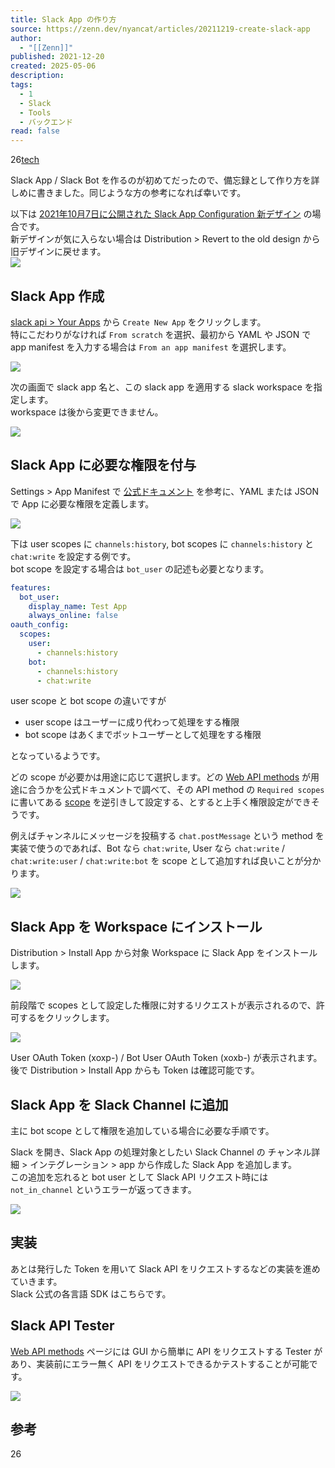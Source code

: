 ```yaml
---
title: Slack App の作り方
source: https://zenn.dev/nyancat/articles/20211219-create-slack-app
author:
  - "[[Zenn]]"
published: 2021-12-20
created: 2025-05-06
description: 
tags:
  - 1
  - Slack
  - Tools
  - バックエンド
read: false
---
```

26[tech](https://zenn.dev/tech-or-idea)

Slack App / Slack Bot を作るのが初めてだったので、備忘録として作り方を詳しめに書きました。同じような方の参考になれば幸いです。

以下は [2021年10月7日に公開された Slack App Configuration 新デザイン](https://api.slack.com/changelog/2021-10-manifest-a-new-reality) の場合です。  
新デザインが気に入らない場合は Distribution > Revert to the old design から旧デザインに戻せます。  
![](https://res.cloudinary.com/zenn/image/fetch/s--fb7C_wdQ--/c_limit%2Cf_auto%2Cfl_progressive%2Cq_auto%2Cw_1200/https://storage.googleapis.com/zenn-user-upload/deployed-images/50e178ffb88a487f4a2c5851.png%3Fsha%3D46b5a1885d2e78ee81c22481e60cccad34c83df0)

## Slack App 作成

[slack api > Your Apps](https://api.slack.com/apps) から `Create New App` をクリックします。  
特にこだわりがなければ `From scratch` を選択、最初から YAML や JSON で app manifest を入力する場合は `From an app manifest` を選択します。

![](https://res.cloudinary.com/zenn/image/fetch/s--E5rpwYzW--/c_limit%2Cf_auto%2Cfl_progressive%2Cq_auto%2Cw_1200/https://storage.googleapis.com/zenn-user-upload/deployed-images/3a90ec1da39032793bee1d89.png%3Fsha%3D1415ec7f3f52330babb139f43d68e496a5b45a48)

次の画面で slack app 名と、この slack app を適用する slack workspace を指定します。  
workspace は後から変更できません。

![](https://res.cloudinary.com/zenn/image/fetch/s--Iy0SFlQa--/c_limit%2Cf_auto%2Cfl_progressive%2Cq_auto%2Cw_1200/https://storage.googleapis.com/zenn-user-upload/deployed-images/7008ff09e345f1646bf6c4e1.png%3Fsha%3D46c12dc77f1780df2b7b94aa459463ecd09b9f63)

## Slack App に必要な権限を付与

Settings > App Manifest で [公式ドキュメント](https://api.slack.com/reference/manifests) を参考に、YAML または JSON で App に必要な権限を定義します。

![](https://res.cloudinary.com/zenn/image/fetch/s--zLNLXfFK--/c_limit%2Cf_auto%2Cfl_progressive%2Cq_auto%2Cw_1200/https://storage.googleapis.com/zenn-user-upload/deployed-images/442b69a5b887db10462da7fd.png%3Fsha%3Dfa765effcef887cc90e37d670e1a76845d0d90b5)

下は user scopes に `channels:history`, bot scopes に `channels:history` と `chat:write` を設定する例です。  
bot scope を設定する場合は `bot_user` の記述も必要となります。

```yaml
features:
  bot_user:
    display_name: Test App
    always_online: false
oauth_config:
  scopes:
    user:
      - channels:history
    bot:
      - channels:history
      - chat:write
```

user scope と bot scope の違いですが

- user scope はユーザーに成り代わって処理をする権限
- bot scope はあくまでボットユーザーとして処理をする権限

となっているようです。

どの scope が必要かは用途に応じて選択します。どの [Web API methods](https://api.slack.com/methods) が用途に合うかを公式ドキュメントで調べて、その API method の `Required scopes` に書いてある [scope](https://api.slack.com/scopes) を逆引きして設定する、とすると上手く権限設定ができそうです。

例えばチャンネルにメッセージを投稿する `chat.postMessage` という method を実装で使うのであれば、Bot なら `chat:write`, User なら `chat:write` / `chat:write:user` / `chat:write:bot` を scope として追加すれば良いことが分かります。

![](https://res.cloudinary.com/zenn/image/fetch/s--VI1UjgZf--/c_limit%2Cf_auto%2Cfl_progressive%2Cq_auto%2Cw_1200/https://storage.googleapis.com/zenn-user-upload/deployed-images/9d6cfc4468114f585b09e750.png%3Fsha%3De55663f9889b2c263a2178bf8401b68266b4e69c)

## Slack App を Workspace にインストール

Distribution > Install App から対象 Workspace に Slack App をインストールします。

![](https://res.cloudinary.com/zenn/image/fetch/s--8EsqDMFJ--/c_limit%2Cf_auto%2Cfl_progressive%2Cq_auto%2Cw_1200/https://storage.googleapis.com/zenn-user-upload/deployed-images/01e5ef6a9fb489d3b65b1a65.png%3Fsha%3D236bb53277abfdbb3b57bbcbfafa974a5cf76ea1)

前段階で scopes として設定した権限に対するリクエストが表示されるので、許可するをクリックします。

![](https://res.cloudinary.com/zenn/image/fetch/s--jLyUut8v--/c_limit%2Cf_auto%2Cfl_progressive%2Cq_auto%2Cw_1200/https://storage.googleapis.com/zenn-user-upload/deployed-images/baf1c02b4053333e9d9f524b.png%3Fsha%3D8735301656e98d54afa656715e4f6c02e8517cf8)

User OAuth Token (xoxp-) / Bot User OAuth Token (xoxb-) が表示されます。  
後で Distribution > Install App からも Token は確認可能です。

## Slack App を Slack Channel に追加

主に bot scope として権限を追加している場合に必要な手順です。

Slack を開き、Slack App の処理対象としたい Slack Channel の チャンネル詳細 > インテグレーション > app から作成した Slack App を追加します。  
この追加を忘れると bot user として Slack API リクエスト時には `not_in_channel` というエラーが返ってきます。

![](https://res.cloudinary.com/zenn/image/fetch/s--us_hKCPI--/c_limit%2Cf_auto%2Cfl_progressive%2Cq_auto%2Cw_1200/https://storage.googleapis.com/zenn-user-upload/deployed-images/d90b8193a10a19fd6f43c134.png%3Fsha%3Dd2a6107c33479e58ae17c6e6062bb366747096f2)

## 実装

あとは発行した Token を用いて Slack API をリクエストするなどの実装を進めていきます。  
Slack 公式の各言語 SDK はこちらです。

## Slack API Tester

[Web API methods](https://api.slack.com/methods) ページには GUI から簡単に API をリクエストする Tester があり、実装前にエラー無く API をリクエストできるかテストすることが可能です。

![](https://res.cloudinary.com/zenn/image/fetch/s--f_omvA4B--/c_limit%2Cf_auto%2Cfl_progressive%2Cq_auto%2Cw_1200/https://storage.googleapis.com/zenn-user-upload/deployed-images/44090f4d0ac443c8c62690ea.png%3Fsha%3D69c16c5a8642ed403d38014f645e9d482127f7d2)

## 参考

26
